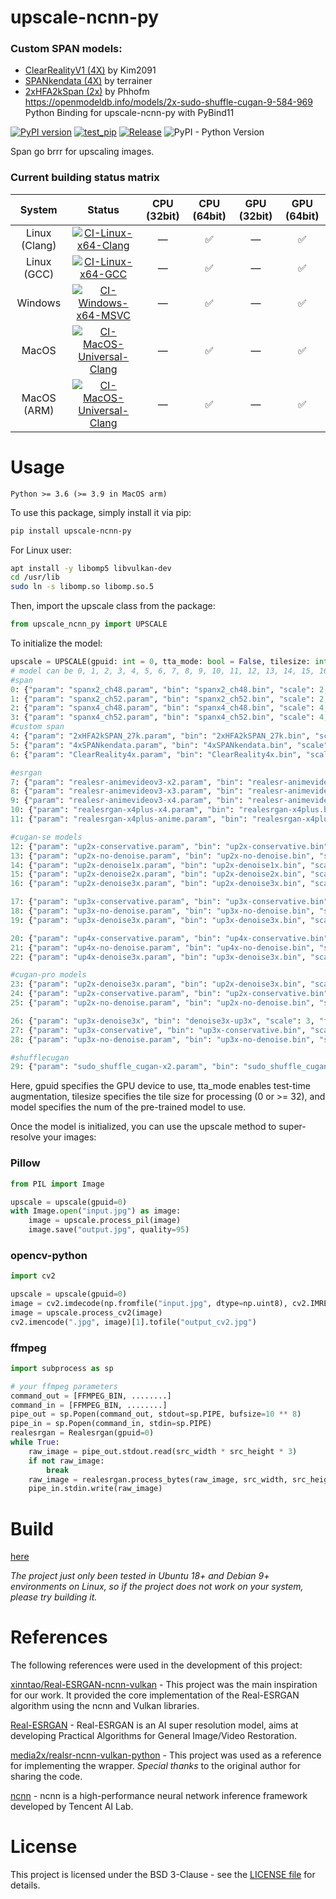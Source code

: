 # upscale-ncnn-py



### Custom SPAN models:
- <a href="https://openmodeldb.info/models/4x-ClearRealityV1">ClearRealityV1 (4X)</a> by Kim2091
- <a href="https://github.com/terrainer/AI-Upscaling-Models/tree/main/4xSPANkendata">SPANkendata (4X)</a> by terrainer
- <a href="https://github.com/Phhofm/models"> 2xHFA2kSpan (2x)</a> by Phhofm <br/>
https://openmodeldb.info/models/2x-sudo-shuffle-cugan-9-584-969 <br/>
Python Binding for upscale-ncnn-py with PyBind11

[![PyPI version](https://badge.fury.io/py/realesrgan-ncnn-py.svg?123456)](https://badge.fury.io/py/realesrgan-ncnn-py?123456)
[![test_pip](https://github.com/Final2x/realesrgan-ncnn-py/actions/workflows/test_pip.yml/badge.svg)](https://github.com/Final2x/realesrgan-ncnn-py/actions/workflows/test_pip.yml)
[![Release](https://github.com/Tohrusky/realesrgan-ncnn-py/actions/workflows/Release.yml/badge.svg)](https://github.com/Tohrusky/realesrgan-ncnn-py/actions/workflows/Release.yml)
![PyPI - Python Version](https://img.shields.io/pypi/pyversions/upscale-ncnn-py)

Span go brrr for upscaling images.

### Current building status matrix

|    System     |                                                                                                               Status                                                                                                                | CPU (32bit) |    CPU (64bit)     | GPU (32bit) |    GPU (64bit)     |
| :-----------: | :---------------------------------------------------------------------------------------------------------------------------------------------------------------------------------------------------------------------------------: | :---------: | :----------------: | :---------: | :----------------: |
| Linux (Clang) |         [![CI-Linux-x64-Clang](https://github.com/Tohrusky/realesrgan-ncnn-py/actions/workflows/CI-Linux-x64-Clang.yml/badge.svg)](https://github.com/Tohrusky/realesrgan-ncnn-py/actions/workflows/CI-Linux-x64-Clang.yml)         |      —      | :white_check_mark: |      —      | :white_check_mark: |
|  Linux (GCC)  |            [![CI-Linux-x64-GCC](https://github.com/Tohrusky/realesrgan-ncnn-py/actions/workflows/CI-Linux-x64-GCC.yml/badge.svg)](https://github.com/Tohrusky/realesrgan-ncnn-py/actions/workflows/CI-Linux-x64-GCC.yml)            |      —      | :white_check_mark: |      —      | :white_check_mark: |
|    Windows    |       [![CI-Windows-x64-MSVC](https://github.com/Tohrusky/upscale-ncnn-py/actions/workflows/CI-Windows-x64-MSVC.yml/badge.svg)](https://github.com/Tohrusky/upscale-ncnn-py/actions/workflows/CI-Windows-x64-MSVC.yml)        |      —      | :white_check_mark: |      —      | :white_check_mark: |
|     MacOS     | [![CI-MacOS-Universal-Clang](https://github.com/Tohrusky/realcugan-ncnn-py/actions/workflows/CI-MacOS-Universal-Clang.yml/badge.svg)](https://github.com/Tohrusky/realcugan-ncnn-py/actions/workflows/CI-MacOS-Universal-Clang.yml) |      —      | :white_check_mark: |      —      | :white_check_mark: |
|  MacOS (ARM)  | [![CI-MacOS-Universal-Clang](https://github.com/Tohrusky/realcugan-ncnn-py/actions/workflows/CI-MacOS-Universal-Clang.yml/badge.svg)](https://github.com/Tohrusky/realcugan-ncnn-py/actions/workflows/CI-MacOS-Universal-Clang.yml) |      —      | :white_check_mark: |      —      | :white_check_mark: |

# Usage

`Python >= 3.6 (>= 3.9 in MacOS arm)`

To use this package, simply install it via pip:

```sh
pip install upscale-ncnn-py
```

For Linux user:

```sh
apt install -y libomp5 libvulkan-dev
cd /usr/lib
sudo ln -s libomp.so libomp.so.5
```

Then, import the upscale class from the package:

```python
from upscale_ncnn_py import UPSCALE
```

To initialize the model:

```python
upscale = UPSCALE(gpuid: int = 0, tta_mode: bool = False, tilesize: int = 0, model: int = 0)
# model can be 0, 1, 2, 3, 4, 5, 6, 7, 8, 9, 10, 11, 12, 13, 14, 15, 16, 17, 18, 19; 0 for default
#span
0: {"param": "spanx2_ch48.param", "bin": "spanx2_ch48.bin", "scale": 2, "folder": "models/SPAN"},
1: {"param": "spanx2_ch52.param", "bin": "spanx2_ch52.bin", "scale": 2, "folder": "models/SPAN"},
2: {"param": "spanx4_ch48.param", "bin": "spanx4_ch48.bin", "scale": 4, "folder": "models/SPAN"},
3: {"param": "spanx4_ch52.param", "bin": "spanx4_ch52.bin", "scale": 4, "folder": "models/SPAN"},
#custom span
4: {"param": "2xHFA2kSPAN_27k.param", "bin": "2xHFA2kSPAN_27k.bin", "scale": 2, "folder": "models/SPAN"},
5: {"param": "4xSPANkendata.param", "bin": "4xSPANkendata.bin", "scale": 4, "folder": "models/SPAN"},
6: {"param": "ClearReality4x.param", "bin": "ClearReality4x.bin", "scale": 4, "folder": "models/SPAN"},

#esrgan
7: {"param": "realesr-animevideov3-x2.param", "bin": "realesr-animevideov3-x2.bin", "scale": 2, "folder": "models/ESRGAN"},
8: {"param": "realesr-animevideov3-x3.param", "bin": "realesr-animevideov3-x3.bin", "scale": 3, "folder": "models/ESRGAN"},
9: {"param": "realesr-animevideov3-x4.param", "bin": "realesr-animevideov3-x4.bin", "scale": 4, "folder": "models/ESRGAN"},
10: {"param": "realesrgan-x4plus-x4.param", "bin": "realesrgan-x4plus.bin", "scale": 4, "folder": "models/ESRGAN"},
11: {"param": "realesrgan-x4plus-anime.param", "bin": "realesrgan-x4plus-anime.bin", "scale": 4, "folder": "models/ESRGAN"},

#cugan-se models 
12: {"param": "up2x-conservative.param", "bin": "up2x-conservative.bin", "scale": 2, "folder": "models/CUGAN/models-se"},
13: {"param": "up2x-no-denoise.param", "bin": "up2x-no-denoise.bin", "scale": 2, "folder": "models/CUGAN/models-se"},
14: {"param": "up2x-denoise1x.param", "bin": "up2x-denoise1x.bin", "scale": 2, "folder": "models/CUGAN/models-se"},
15: {"param": "up2x-denoise2x.param", "bin": "up2x-denoise2x.bin", "scale": 2, "folder": "models/CUGAN/models-se"},
16: {"param": "up2x-denoise3x.param", "bin": "up2x-denoise3x.bin", "scale": 2, "folder": "models/CUGAN/models-se"},

17: {"param": "up3x-conservative.param", "bin": "up3x-conservative.bin", "scale": 3, "folder": "models/CUGAN/models-se"},
18: {"param": "up3x-no-denoise.param", "bin": "up3x-no-denoise.bin", "scale": 3, "folder": "models/CUGAN/models-se"},
19: {"param": "up3x-denoise3x.param", "bin": "up3x-denoise3x.bin", "scale": 3, "folder": "models/CUGAN/models-se"},

20: {"param": "up4x-conservative.param", "bin": "up4x-conservative.bin", "scale": 4, "folder": "models/CUGAN/models-se"},
21: {"param": "up4x-no-denoise.param", "bin": "up4x-no-denoise.bin", "scale": 4, "folder": "models/CUGAN/models-se"},
22: {"param": "up4x-denoise3x.param", "bin": "up3x-denoise3x.bin", "scale": 4, "folder": "models/CUGAN/models-se"},

#cugan-pro models
23: {"param": "up2x-denoise3x.param", "bin": "up2x-denoise3x.bin", "scale": 2, "folder": "models/CUGAN/models-pro"},
24: {"param": "up2x-conservative.param", "bin": "up2x-conservative.bin", "scale": 2, "folder": "models/CUGAN/models-pro"},
25: {"param": "up2x-no-denoise.param", "bin": "up2x-no-denoise.bin", "scale": 2, "folder": "models/CUGAN/models-pro"},

26: {"param": "up3x-denoise3x", "bin": "denoise3x-up3x", "scale": 3, "folder": "models/CUGAN/models-pro"},
27: {"param": "up3x-conservative", "bin": "up3x-conservative.bin", "scale": 3, "folder": "models/CUGAN/models-pro"},
28: {"param": "up3x-no-denoise.param", "bin": "up3x-no-denoise.bin", "scale": 3, "folder": "models/CUGAN/models-pro"},

#shufflecugan
29: {"param": "sudo_shuffle_cugan-x2.param", "bin": "sudo_shuffle_cugan-x2.bin", "scale": 2, "folder": "models/SHUFFLECUGAN"},
```

Here, gpuid specifies the GPU device to use, tta_mode enables test-time augmentation, tilesize specifies the tile size
for processing (0 or >= 32), and model specifies the num of the pre-trained model to use.

Once the model is initialized, you can use the upscale method to super-resolve your images:

### Pillow

```python
from PIL import Image

upscale = upscale(gpuid=0)
with Image.open("input.jpg") as image:
    image = upscale.process_pil(image)
    image.save("output.jpg", quality=95)
```

### opencv-python

```python
import cv2

upscale = upscale(gpuid=0)
image = cv2.imdecode(np.fromfile("input.jpg", dtype=np.uint8), cv2.IMREAD_COLOR)
image = upscale.process_cv2(image)
cv2.imencode(".jpg", image)[1].tofile("output_cv2.jpg")
```

### ffmpeg

```python
import subprocess as sp

# your ffmpeg parameters
command_out = [FFMPEG_BIN, ........]
command_in = [FFMPEG_BIN, ........]
pipe_out = sp.Popen(command_out, stdout=sp.PIPE, bufsize=10 ** 8)
pipe_in = sp.Popen(command_in, stdin=sp.PIPE)
realesrgan = Realesrgan(gpuid=0)
while True:
    raw_image = pipe_out.stdout.read(src_width * src_height * 3)
    if not raw_image:
        break
    raw_image = realesrgan.process_bytes(raw_image, src_width, src_height, 3)
    pipe_in.stdin.write(raw_image)
```

# Build

[here](https://github.com/Tohrusky/realesrgan-ncnn-py/blob/main/.github/workflows/Release.yml)

_The project just only been tested in Ubuntu 18+ and Debian 9+ environments on Linux, so if the project does not work on
your system, please try building it._

# References

The following references were used in the development of this project:

[xinntao/Real-ESRGAN-ncnn-vulkan](https://github.com/xinntao/Real-ESRGAN-ncnn-vulkan) - This project was the main
inspiration for our work. It provided the core implementation of the Real-ESRGAN algorithm using the ncnn and Vulkan
libraries.

[Real-ESRGAN](https://github.com/xinntao/Real-ESRGAN) - Real-ESRGAN is an AI super resolution model, aims at developing
Practical Algorithms for General Image/Video Restoration.

[media2x/realsr-ncnn-vulkan-python](https://github.com/media2x/realsr-ncnn-vulkan-python) - This project was used as a
reference for implementing the wrapper. _Special thanks_ to the original author for sharing the code.

[ncnn](https://github.com/Tencent/ncnn) - ncnn is a high-performance neural network inference framework developed by
Tencent AI Lab.

# License

This project is licensed under the BSD 3-Clause - see
the [LICENSE file](https://github.com/Tohrusky/realesrgan-ncnn-py/blob/main/LICENSE) for details.
